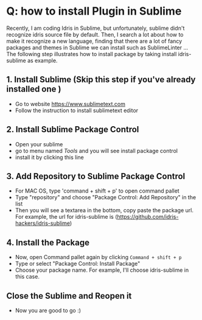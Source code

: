 # Q: how to install Plugin in Sublime
Recently, I am coding Idris in Sublime, but unfortunately, sublime didn't recognize idris source file by default. Then, I search a lot about how to make it recognize a new language, finding that there are a lot of fancy packages and themes in Sublime we can install such as SublimeLinter ... 
The following step illustrates how to install package by taking install idris-sublime as example.

## 1. Install Sublime (Skip this step if you've already installed one )
  - Go to website https://www.sublimetext.com 
  - Follow the instruction to install sublimetext editor

## 2. Install Sublime Package Control
  - Open your sublime
  - go to menu named *Tools* and you will see install package control
  - install it by clicking this line

## 3. Add Repository to Sublime Package Control
  - For MAC OS, type 'command + shift + p' to open command pallet
  - Type "repository" and choose "Package Control: Add Repository" in the list
  - Then you will see a textarea in the bottom, copy paste the package url. For example, the url for idris-sublime is (https://github.com/idris-hackers/idris-sublime)  

## 4. Install the Package
  - Now, open Command pallet again by clicking `Command + shift + p`
  - Type or select "Package Control: Install Package"
  - Choose your package name. For example, I'll choose idris-sublime in this case.

## Close the Sublime and Reopen it
  - Now you are good to go :)
